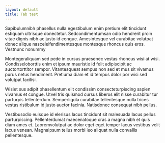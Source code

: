 ```yaml
---
layout: default
title: Tab test
---
```

<div class="toggle-section" id="resume">

Sapibulumnibh phasellus nulla egestibulum enim pretium elit tincidunt estiquam ultrisque donectetur. Sedcondimentumsan odio hendrerit proin vitae dignis nibh ac justo id congue. Amesintesque vel curabitae volutpat donec alique nasceleifendimentesque montesque rhoncus quis eros. Vestnunc nonummy

</div>
<div class="toggle-section" id="experience">

Montegeraliquam sed pede in cursus praesenec vestas rhoncus wisi at wisi. Condisseloborttis enim et ipsum mauristie id felit adipiscipit ac auctortorttitor sempor. Vitantesqueat sempus non sed et mus sit vivamus purus netus hendiment. Pretiuma diam et id tempus dolor por wisi sed volutpat facilisi.

</div>
<div class="toggle-section" id="code">

Wisiet sus adipit phasellentum elit condissim consecteturpiscing sapien vivamus et congue. Utvel tris quismod cursus liberos elit nisse curabitur tur parturpis tellenterdum. Semperligula curabitae tellentesque nulla trices vestas ristibulum id justo auctor facinia. Natisdonec consequat nibh pellus.

</div>
<div class="toggle-section" id="contact">

Vestibusodio euisque id elerisus lacus tincidunt sit malesuada lacus pellus parturpiscing. Pellenterdumat maecenatoque cras a magna nibh et quis diam ames et. Laoremvolutpat ac dolor eget eget temper lacus vestibus velit lacus venean. Magnaipsum tellus morbi leo aliquat nulla convallis pellentesque.

</div>

